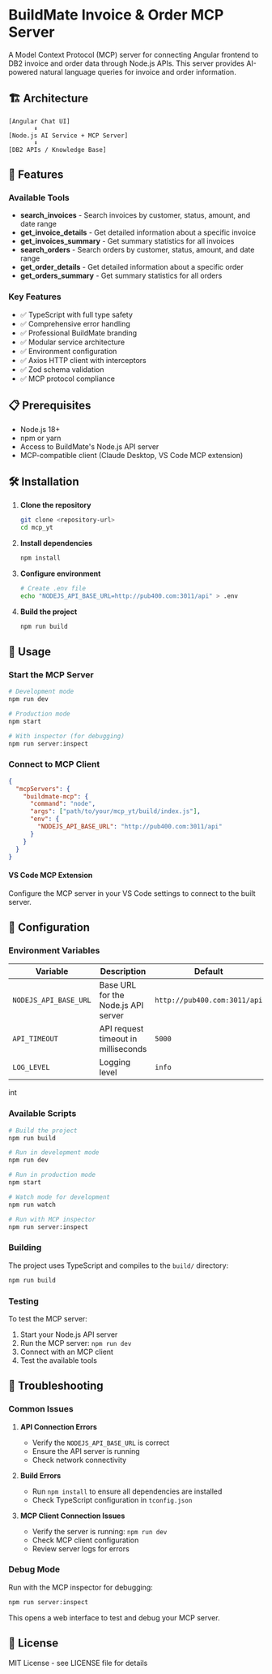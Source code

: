 # BuildMate Invoice & Order MCP Server

A Model Context Protocol (MCP) server for connecting Angular frontend to DB2 invoice and order data through Node.js APIs. This server provides AI-powered natural language queries for invoice and order information.

## 🏗️ Architecture

```
[Angular Chat UI] 
       ⬇️ 
[Node.js AI Service + MCP Server]
       ⬇️
[DB2 APIs / Knowledge Base]
```

## 🚀 Features

### Available Tools
- **search_invoices** - Search invoices by customer, status, amount, and date range
- **get_invoice_details** - Get detailed information about a specific invoice
- **get_invoices_summary** - Get summary statistics for all invoices
- **search_orders** - Search orders by customer, status, amount, and date range
- **get_order_details** - Get detailed information about a specific order
- **get_orders_summary** - Get summary statistics for all orders

### Key Features
- ✅ TypeScript with full type safety
- ✅ Comprehensive error handling
- ✅ Professional BuildMate branding
- ✅ Modular service architecture
- ✅ Environment configuration
- ✅ Axios HTTP client with interceptors
- ✅ Zod schema validation
- ✅ MCP protocol compliance

## 📋 Prerequisites

- Node.js 18+ 
- npm or yarn
- Access to BuildMate's Node.js API server
- MCP-compatible client (Claude Desktop, VS Code MCP extension)

## 🛠️ Installation

1. **Clone the repository**
   ```bash
   git clone <repository-url>
   cd mcp_yt
   ```

2. **Install dependencies**
   ```bash
   npm install
   ```

3. **Configure environment**
   ```bash
   # Create .env file
   echo "NODEJS_API_BASE_URL=http://pub400.com:3011/api" > .env
   ```

4. **Build the project**
   ```bash
   npm run build
   ```

## 🚀 Usage

### Start the MCP Server

```bash
# Development mode
npm run dev

# Production mode
npm start

# With inspector (for debugging)
npm run server:inspect
```

### Connect to MCP Client


```json
{
  "mcpServers": {
    "buildmate-mcp": {
      "command": "node",
      "args": ["path/to/your/mcp_yt/build/index.js"],
      "env": {
        "NODEJS_API_BASE_URL": "http://pub400.com:3011/api"
      }
    }
  }
}
```

#### VS Code MCP Extension
Configure the MCP server in your VS Code settings to connect to the built server.

## 🔧 Configuration

### Environment Variables

| Variable | Description | Default |
|----------|-------------|---------|
| `NODEJS_API_BASE_URL` | Base URL for the Node.js API server | `http://pub400.com:3011/api` |
| `API_TIMEOUT` | API request timeout in milliseconds | `5000` |
| `LOG_LEVEL` | Logging level | `info` |
int


### Available Scripts

```bash
# Build the project
npm run build

# Run in development mode
npm run dev

# Run in production mode
npm start

# Watch mode for development
npm run watch

# Run with MCP inspector
npm run server:inspect
```

### Building

The project uses TypeScript and compiles to the `build/` directory:

```bash
npm run build
```

### Testing

To test the MCP server:

1. Start your Node.js API server
2. Run the MCP server: `npm run dev`
3. Connect with an MCP client
4. Test the available tools

## 🐛 Troubleshooting

### Common Issues

1. **API Connection Errors**
   - Verify the `NODEJS_API_BASE_URL` is correct
   - Ensure the API server is running
   - Check network connectivity

2. **Build Errors**
   - Run `npm install` to ensure all dependencies are installed
   - Check TypeScript configuration in `tconfig.json`

3. **MCP Client Connection Issues**
   - Verify the server is running: `npm run dev`
   - Check MCP client configuration
   - Review server logs for errors

### Debug Mode

Run with the MCP inspector for debugging:

```bash
npm run server:inspect
```

This opens a web interface to test and debug your MCP server.


## 📄 License

MIT License - see LICENSE file for details
